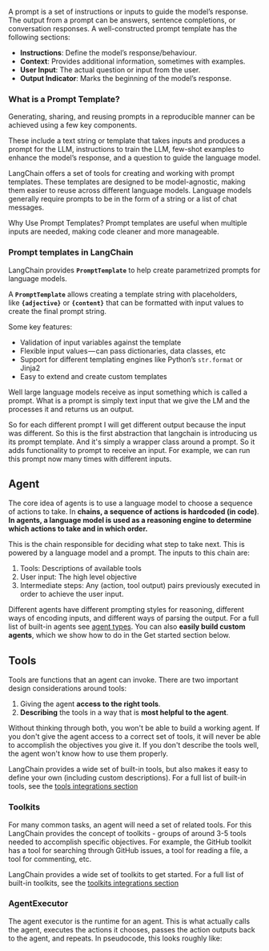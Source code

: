 A prompt is a set of instructions or inputs to guide the model’s response. The output from a prompt can be answers, sentence completions, or conversation responses. A well-constructed prompt template has the following sections:

- **Instructions**: Define the model’s response/behaviour.
- **Context**: Provides additional information, sometimes with examples.
- **User Input**: The actual question or input from the user.
- **Output Indicator**: Marks the beginning of the model’s response.

### What is a Prompt Template?

Generating, sharing, and reusing prompts in a reproducible manner can be achieved using a few key components.

These include a text string or template that takes inputs and produces a prompt for the LLM, instructions to train the LLM, few-shot examples to enhance the model’s response, and a question to guide the language model.

 
LangChain offers a set of tools for creating and working with prompt templates. These templates are designed to be model-agnostic, making them easier to reuse across different language models. Language models generally require prompts to be in the form of a string or a list of chat messages.

Why Use Prompt Templates? Prompt templates are useful when multiple inputs are needed, making code cleaner and more manageable.

### Prompt templates in LangChain

LangChain provides **`PromptTemplate`** to help create parametrized prompts for language models.

A **`PromptTemplate`** allows creating a template string with placeholders, like **`{adjective}`** or **`{content}`** that can be formatted with input values to create the final prompt string.

Some key features:

- Validation of input variables against the template
- Flexible input values — can pass dictionaries, data classes, etc
- Support for different templating engines like Python’s `str.format` or Jinja2
- Easy to extend and create custom templates

Well large language models receive as input something which is called a prompt.
What is a prompt is simply text input that we give the LM and the processes it and returns us an output.

So for each different prompt I will get different output because the input was different. So this is the first abstraction that langchain is introducing us its prompt template. And it's simply a wrapper class around a prompt. So it adds functionality to prompt to receive an input. For example, we can run this prompt now many times with different inputs.

## Agent

The core idea of agents is to use a language model to choose a sequence of actions to take. In **chains, a sequence of actions is hardcoded (in code)**. **In agents, a language model is used as a reasoning engine to determine which actions to take and in which order.**

This is the chain responsible for deciding what step to take next. This is powered by a language model and a prompt. The inputs to this chain are:

1. Tools: Descriptions of available tools
2. User input: The high level objective
3. Intermediate steps: Any (action, tool output) pairs previously executed in order to achieve the user input.

Different agents have different prompting styles for reasoning, different ways of encoding inputs, and different ways of parsing the output. For a full list of built-in agents see [agent types](https://python.langchain.com/docs/modules/agents/agent_types/). You can also **easily build custom agents**, which we show how to do in the Get started section below.

## Tools
Tools are functions that an agent can invoke. There are two important design considerations around tools:

1. Giving the agent **access to the right tools**.
2. **Describing** the tools in a way that is **most helpful to the agent**.

Without thinking through both, you won't be able to build a working agent. If you don't give the agent access to a correct set of tools, it will never be able to accomplish the objectives you give it. If you don't describe the tools well, the agent won't know how to use them properly.

LangChain provides a wide set of built-in tools, but also makes it easy to define your own (including custom descriptions).
For a full list of built-in tools, see the [tools integrations section](https://python.langchain.com/docs/integrations/tools/)


### Toolkits[​](https://python.langchain.com/docs/modules/agents/#toolkits "Direct link to Toolkits")

For many common tasks, an agent will need a set of related tools. For this LangChain provides the concept of toolkits - groups of around 3-5 tools needed to accomplish specific objectives. For example, the GitHub toolkit has a tool for searching through GitHub issues, a tool for reading a file, a tool for commenting, etc.

LangChain provides a wide set of toolkits to get started. For a full list of built-in toolkits, see the [toolkits integrations section](https://python.langchain.com/docs/integrations/toolkits/)

### AgentExecutor[​](https://python.langchain.com/docs/modules/agents/#agentexecutor "Direct link to AgentExecutor")

The agent executor is the runtime for an agent. This is what actually calls the agent, executes the actions it chooses, passes the action outputs back to the agent, and repeats. In pseudocode, this looks roughly like:


